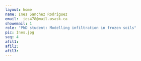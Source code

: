 ```yaml
---
layout: home
name: Ines Sanchez Rodriguez
email:  ics478@mail.usask.ca
showemail: 1    
role: "PhD student: Modelling infiltration in frozen soils"
pic: Ines.jpg
seq: 4
afil1:
afil2:
afil3:
---
```



